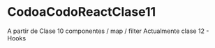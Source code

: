 # CodoaCodoReactClase11
A partir de Clase 10 componentes / map / filter
Actualmente clase 12 - Hooks
